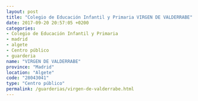 ```yaml
---
layout: post
title: "Colegio de Educación Infantil y Primaria VIRGEN DE VALDERRABE"
date: 2017-09-20 20:57:05 +0200
categories:
- Colegio de Educación Infantil y Primaria
- madrid
- algete
- Centro público
- guarderia
name: "VIRGEN DE VALDERRABE"
province: "Madrid"
location: "Algete"
code: "28043041"
type: "Centro público"
permalink: /guarderias/virgen-de-valderrabe.html
---
```

